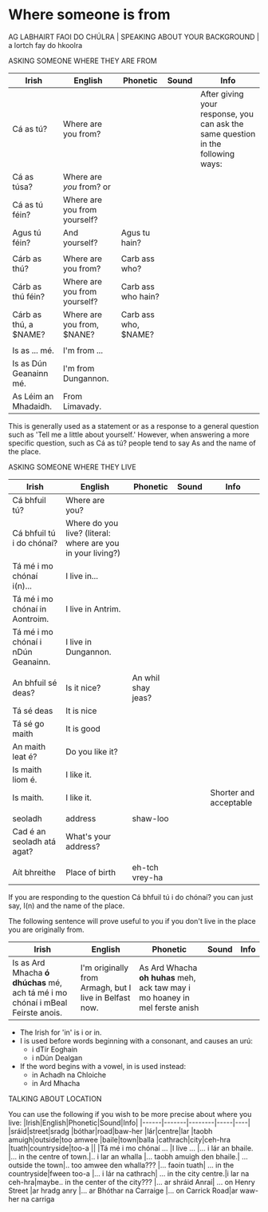 # Where someone is from

AG LABHAIRT FAOI DO CHÚLRA | SPEAKING ABOUT YOUR BACKGROUND | a lortch fay do hkoolra

ASKING SOMEONE WHERE THEY ARE FROM

|Irish|English|Phonetic|Sound|Info|
|------|-------|--------|-----|----|
|Cá as tú?|Where are you from?|||After giving your response, you can ask the same question in the following ways:
|Cá as túsa?|Where are *you* from?  or
|Cá as tú féin?|Where are you from yourself?
|Agus tú féin?|And yourself?|Agus tu hain?
||
|Cárb as thú?|Where are you from?|Carb ass who?|
|Cárb as thú féin?|Where are you from yourself?|Carb ass who hain?|
|Cárb as thú, a $NAME?|Where are you from, $NANE?|Carb ass who, $NAME?|
||
|Is as ... mé. |I'm from ...
|Is as Dún Geanainn mé. |I'm from Dungannon.
|As Léim an Mhadaidh.|From Limavady.

This is generally used as a statement or as a response to a general question such as 'Tell me a little about yourself.' However, when answering a more specific question, such as Cá as tú? people tend to say As and the name of the place.


ASKING SOMEONE WHERE THEY LIVE

|Irish|English|Phonetic|Sound|Info|
|------|-------|--------|-----|----|
|Cá bhfuil tú?|Where are you?
|Cá bhfuil tú i do chónaí?|Where do you live? (literal: where are you in your living?)
|Tá mé i mo chónaí i(n)... |I live in...
|Tá mé i mo chónaí in Aontroim. |I live in Antrim.
|Tá mé i mo chónaí i nDún Geanainn. |I live in Dungannon.
||
|An bhfuil sé deas?|Is it nice?| An whil shay jeas?
|Tá sé deas|It is nice
|Tá sé go maith|It is good
|An maith leat é?|Do you like it?
|Is maith liom é.|I like it.
|Is maith.|I like it.|||Shorter and acceptable
||
|seoladh|address|shaw-loo
|Cad é an seoladh atá agat? |What's your address?
||
|Aít bhreithe|Place of birth|eh-tch vrey-ha

If you are responding to the question Cá bhfuil tú i do chónaí? you can just say, I(n) and the name of the place.

The following sentence will prove useful to you if you don't live in the place you are originally from.


|Irish|English|Phonetic|Sound|Info|
|------|-------|--------|-----|----|
|Is as Ard Mhacha **ó dhúchas** mé, ach tá mé i mo chónaí i mBeal Feirste anois.|I'm originally from Armagh, but I live in Belfast now.|As Ard Whacha **oh huhas** meh, ack taw may i mo hoaney in mel ferste anish

* The Irish for 'in' is i or in.
* I is used before words beginning with a consonant, and causes an urú:
    * i dTír Eoghain
    * i nDún Dealgan
* If the word begins with a vowel, in is used instead:
    * in Achadh na Chloiche
    * in Ard Mhacha

TALKING ABOUT LOCATION

You can use the following if you wish to be more precise about where you live:
|Irish|English|Phonetic|Sound|Info|
|------|-------|--------|-----|----|
|sráid|street|sradg
|bóthar|road|baw-her
|lár|centre|lar
|taobh amuigh|outside|too amwee
|baile|town|balla
|cathrach|city|ceh-hra
|tuath|countryside|too-a
||
|Tá mé i mo chónaí ... |I live ...
|... i lár an bhaile. |... in the centre of town.|.. i lar an whalla
|... taobh amuigh den bhaile.| ... outside the town|.. too amwee den whalla???
|... faoin tuath| ... in the countryside|fween too-a
|... i lár na cathrach| ... in the city centre.|i lar na ceh-hra|maybe.. in the center of the city???
|... ar shráid Anraí| ... on Henry Street |ar hradg anry
|... ar Bhóthar na Carraige |... on Carrick Road|ar waw-her na carriga